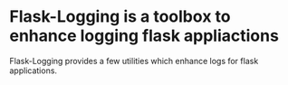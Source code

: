 # Flask-Logging is a toolbox to enhance logging flask appliactions

Flask-Logging provides a few utilities which enhance logs for flask applications.
